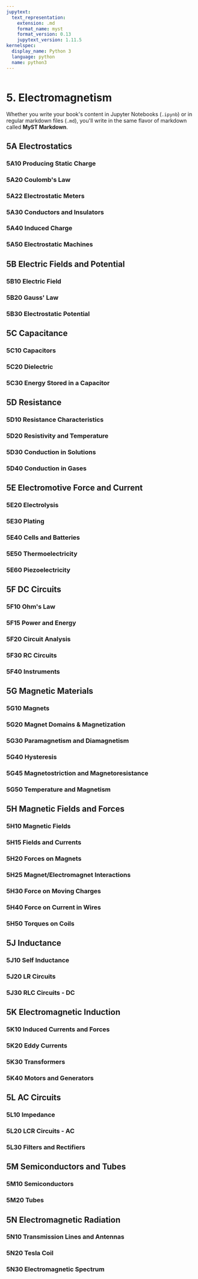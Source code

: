 ```yaml
---
jupytext:
  text_representation:
    extension: .md
    format_name: myst
    format_version: 0.13
    jupytext_version: 1.11.5
kernelspec:
  display_name: Python 3
  language: python
  name: python3
---
```


```{contents}
```

# 5. Electromagnetism

Whether you write your book's content in Jupyter Notebooks (`.ipynb`) or
in regular markdown files (`.md`), you'll write in the same flavor of markdown
called **MyST Markdown**.

## 5A	Electrostatics
### 5A10	Producing Static Charge
### 5A20	Coulomb's Law
### 5A22	Electrostatic Meters
### 5A30	Conductors and Insulators
### 5A40	Induced Charge
### 5A50	Electrostatic Machines
	
## 5B	Electric Fields and Potential
### 5B10	Electric Field
### 5B20	Gauss' Law
### 5B30	Electrostatic Potential
	
## 5C	Capacitance
### 5C10	Capacitors
### 5C20	Dielectric
### 5C30	Energy Stored in a Capacitor
	
## 5D	Resistance
### 5D10	Resistance Characteristics
### 5D20	Resistivity and Temperature
### 5D30	Conduction in Solutions
### 5D40	Conduction in Gases
	
## 5E	Electromotive Force and Current
### 5E20	Electrolysis
### 5E30	Plating
### 5E40	Cells and Batteries
### 5E50	Thermoelectricity
### 5E60	Piezoelectricity
	
## 5F	DC Circuits
### 5F10	Ohm's Law
### 5F15	Power and Energy
### 5F20	Circuit Analysis
### 5F30	RC Circuits
### 5F40	Instruments
	
## 5G	Magnetic Materials
### 5G10	Magnets
### 5G20	Magnet Domains & Magnetization
### 5G30	Paramagnetism and Diamagnetism
### 5G40	Hysteresis
### 5G45	Magnetostriction and Magnetoresistance
### 5G50	Temperature and Magnetism
	
## 5H	Magnetic Fields and Forces
### 5H10	Magnetic Fields
### 5H15	Fields and Currents
### 5H20	Forces on Magnets
### 5H25	Magnet/Electromagnet Interactions
### 5H30	Force on Moving Charges
### 5H40	Force on Current in Wires
### 5H50	Torques on Coils
	
## 5J	Inductance
### 5J10	Self Inductance
### 5J20	LR Circuits
### 5J30	RLC Circuits - DC
	
## 5K	Electromagnetic Induction
### 5K10	Induced Currents and Forces
### 5K20	Eddy Currents
### 5K30	Transformers
### 5K40	Motors and Generators
	
## 5L	AC Circuits
### 5L10	Impedance
### 5L20	LCR Circuits - AC
### 5L30	Filters and Rectifiers
	
## 5M	Semiconductors and Tubes
### 5M10	Semiconductors
### 5M20	Tubes
	
## 5N	Electromagnetic Radiation
### 5N10	Transmission Lines and Antennas
### 5N20	Tesla Coil
### 5N30	Electromagnetic Spectrum

